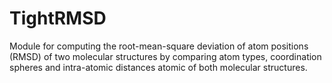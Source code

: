 # TightRMSD
Module for computing the root-mean-square deviation of atom positions (RMSD) of two molecular structures by comparing atom types, coordination spheres and intra-atomic distances atomic of both molecular structures.
